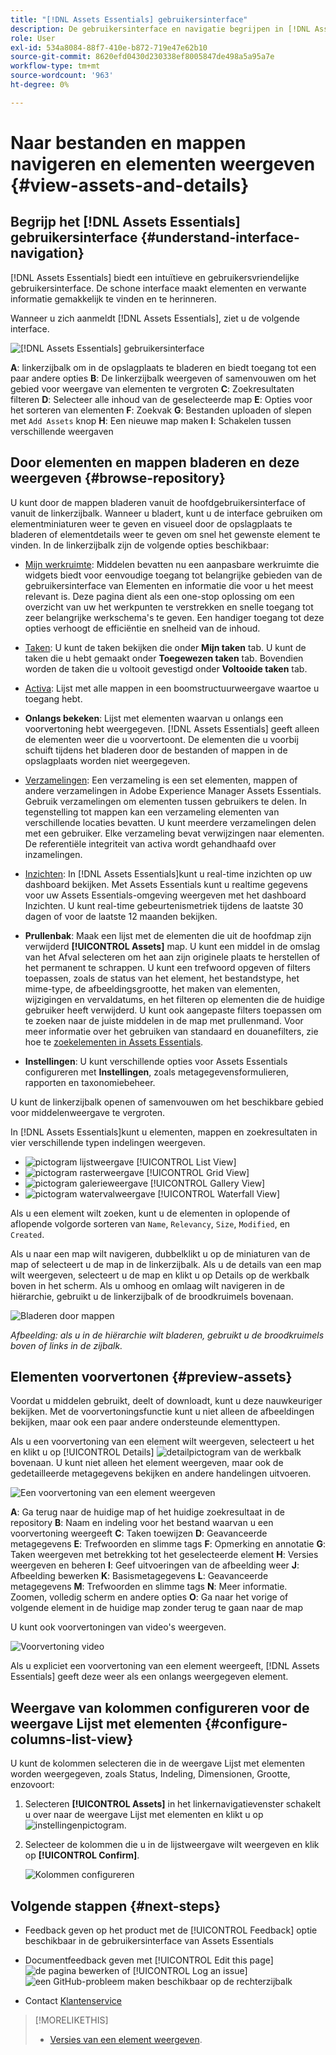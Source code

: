 ```yaml
---
title: "[!DNL Assets Essentials] gebruikersinterface"
description: De gebruikersinterface en navigatie begrijpen in [!DNL Assets Essentials].
role: User
exl-id: 534a8084-88f7-410e-b872-719e47e62b10
source-git-commit: 8620efd0430d230338ef8005847de498a5a95a7e
workflow-type: tm+mt
source-wordcount: '963'
ht-degree: 0%

---
```


# Naar bestanden en mappen navigeren en elementen weergeven {#view-assets-and-details}

<!-- TBD: Give screenshots of all views with many assets. Zoom out to showcase how the thumbnails/tiles flow on the UI in different views. -->

<!-- TBD: The options in left sidebar may change. Shared with me and Shared by me are missing for now. Update this section as UI is updated. -->

## Begrijp het [!DNL Assets Essentials] gebruikersinterface {#understand-interface-navigation}

[!DNL Assets Essentials] biedt een intuïtieve en gebruikersvriendelijke gebruikersinterface. De schone interface maakt elementen en verwante informatie gemakkelijk te vinden en te herinneren.

Wanneer u zich aanmeldt [!DNL Assets Essentials], ziet u de volgende interface.

![[!DNL Assets Essentials] gebruikersinterface](assets/essentials-interface.png)

**A**: linkerzijbalk om in de opslagplaats te bladeren en biedt toegang tot een paar andere opties **B**: De linkerzijbalk weergeven of samenvouwen om het gebied voor weergave van elementen te vergroten **C**: Zoekresultaten filteren **D**: Selecteer alle inhoud van de geselecteerde map **E**: Opties voor het sorteren van elementen **F**: Zoekvak **G**: Bestanden uploaden of slepen met `Add Assets` knop **H**: Een nieuwe map maken **I**: Schakelen tussen verschillende weergaven

<!-- TBD: Need an embedded video here with narration. It has to be hosted on MPC to be embeddable. -->

## Door elementen en mappen bladeren en deze weergeven {#browse-repository}

U kunt door de mappen bladeren vanuit de hoofdgebruikersinterface of vanuit de linkerzijbalk. Wanneer u bladert, kunt u de interface gebruiken om elementminiaturen weer te geven en visueel door de opslagplaats te bladeren of elementdetails weer te geven om snel het gewenste element te vinden. In de linkerzijbalk zijn de volgende opties beschikbaar:

* [Mijn werkruimte](https://experienceleague.adobe.com/docs/experience-manager-assets-essentials/help/my-workspace.html?lang=en): Middelen bevatten nu een aanpasbare werkruimte die widgets biedt voor eenvoudige toegang tot belangrijke gebieden van de gebruikersinterface van Elementen en informatie die voor u het meest relevant is. Deze pagina dient als een one-stop oplossing om een overzicht van uw het werkpunten te verstrekken en snelle toegang tot zeer belangrijke werkschema&#39;s te geven. Een handiger toegang tot deze opties verhoogt de efficiëntie en snelheid van de inhoud.
* [Taken](https://experienceleague.adobe.com/docs/experience-manager-assets-essentials/help/my-workspace.html?lang=en): U kunt de taken bekijken die onder **Mijn taken** tab. U kunt de taken die u hebt gemaakt onder **Toegewezen taken** tab. Bovendien worden de taken die u voltooit gevestigd onder **Voltooide taken** tab.
* [Activa](https://experienceleague.adobe.com/docs/experience-manager-assets-essentials/help/manage-organize.html?lang=en): Lijst met alle mappen in een boomstructuurweergave waartoe u toegang hebt.
* **Onlangs bekeken**: Lijst met elementen waarvan u onlangs een voorvertoning hebt weergegeven. [!DNL Assets Essentials] geeft alleen de elementen weer die u voorvertoont. De elementen die u voorbij schuift tijdens het bladeren door de bestanden of mappen in de opslagplaats worden niet weergegeven.
* [Verzamelingen](https://experienceleague.adobe.com/docs/experience-manager-assets-essentials/help/manage-collections.html?lang=en): Een verzameling is een set elementen, mappen of andere verzamelingen in Adobe Experience Manager Assets Essentials. Gebruik verzamelingen om elementen tussen gebruikers te delen. In tegenstelling tot mappen kan een verzameling elementen van verschillende locaties bevatten. U kunt meerdere verzamelingen delen met een gebruiker. Elke verzameling bevat verwijzingen naar elementen. De referentiële integriteit van activa wordt gehandhaafd over inzamelingen.

* [Inzichten](https://experienceleague.adobe.com/docs/experience-manager-assets-essentials/help/manage-reports.html?lang=en#view-live-statistics): In [!DNL Assets Essentials]kunt u real-time inzichten op uw dashboard bekijken. Met Assets Essentials kunt u realtime gegevens voor uw Assets Essentials-omgeving weergeven met het dashboard Inzichten. U kunt real-time gebeurtenismetriek tijdens de laatste 30 dagen of voor de laatste 12 maanden bekijken.


* **Prullenbak**: Maak een lijst met de elementen die uit de hoofdmap zijn verwijderd **[!UICONTROL Assets]** map. U kunt een middel in de omslag van het Afval selecteren om het aan zijn originele plaats te herstellen of het permanent te schrappen. U kunt een trefwoord opgeven of filters toepassen, zoals de status van het element, het bestandstype, het mime-type, de afbeeldingsgrootte, het maken van elementen, wijzigingen en vervaldatums, en het filteren op elementen die de huidige gebruiker heeft verwijderd. U kunt ook aangepaste filters toepassen om te zoeken naar de juiste middelen in de map met prullenmand. Voor meer informatie over het gebruiken van standaard en douanefilters, zie hoe te [zoekelementen in Assets Essentials](search.md).

* **Instellingen**: U kunt verschillende opties voor Assets Essentials configureren met **Instellingen**, zoals metagegevensformulieren, rapporten en taxonomiebeheer.

<!-- TBD: Not sure if we want to publish these right now. CC Libs are beta as per Greg.
* **Libraries**: Access to [!DNL Adobe Creative Cloud Team] (CCT) Libraries view. This view is visible only if the user is entitled to CCT Libraries.
-->

<!-- TBD: My Work Space shows task inbox and it is not visible on AEM Cloud Demos as of now. It is the source of truth server hence not documenting My Work Space option for now.
-->

U kunt de linkerzijbalk openen of samenvouwen om het beschikbare gebied voor middelenweergave te vergroten.

In [!DNL Assets Essentials]kunt u elementen, mappen en zoekresultaten in vier verschillende typen indelingen weergeven.

* ![pictogram lijstweergave](assets/do-not-localize/list-view.png) [!UICONTROL List View]
* ![pictogram rasterweergave](assets/do-not-localize/grid-view.png) [!UICONTROL Grid View]
* ![pictogram galerieweergave](assets/do-not-localize/gallery-view.png) [!UICONTROL Gallery View]
* ![pictogram watervalweergave](assets/do-not-localize/waterfall-view.png) [!UICONTROL Waterfall View]

Als u een element wilt zoeken, kunt u de elementen in oplopende of aflopende volgorde sorteren van `Name`, `Relevancy`, `Size`, `Modified`, en `Created`.

Als u naar een map wilt navigeren, dubbelklikt u op de miniaturen van de map of selecteert u de map in de linkerzijbalk. Als u de details van een map wilt weergeven, selecteert u de map en klikt u op Details op de werkbalk boven in het scherm. Als u omhoog en omlaag wilt navigeren in de hiërarchie, gebruikt u de linkerzijbalk of de broodkruimels bovenaan.

![Bladeren door mappen](assets/browsing-folders.png)

*Afbeelding: als u in de hiërarchie wilt bladeren, gebruikt u de broodkruimels boven of links in de zijbalk.*

## Elementen voorvertonen {#preview-assets}

Voordat u middelen gebruikt, deelt of downloadt, kunt u deze nauwkeuriger bekijken. Met de voorvertoningsfunctie kunt u niet alleen de afbeeldingen bekijken, maar ook een paar andere ondersteunde elementtypen.

Als u een voorvertoning van een element wilt weergeven, selecteert u het en klikt u op [!UICONTROL Details] ![detailpictogram](assets/do-not-localize/edit-in-icon.png) van de werkbalk bovenaan. U kunt niet alleen het element weergeven, maar ook de gedetailleerde metagegevens bekijken en andere handelingen uitvoeren.

![Een voorvertoning van een element weergeven](assets/preview-asset-2.png)

**A**: Ga terug naar de huidige map of het huidige zoekresultaat in de repository **B**: Naam en indeling voor het bestand waarvan u een voorvertoning weergeeft **C**: Taken toewijzen **D**: Geavanceerde metagegevens **E**: Trefwoorden en slimme tags **F**: Opmerking en annotatie **G**: Taken weergeven met betrekking tot het geselecteerde element **H**: Versies weergeven en beheren **I**: Geef uitvoeringen van de afbeelding weer **J**: Afbeelding bewerken **K**: Basismetagegevens **L**: Geavanceerde metagegevens **M**: Trefwoorden en slimme tags **N**: Meer informatie. Zoomen, volledig scherm en andere opties **O**: Ga naar het vorige of volgende element in de huidige map zonder terug te gaan naar de map

U kunt ook voorvertoningen van video&#39;s weergeven.

![Voorvertoning video](/help/using/assets/preview-video.png)

Als u expliciet een voorvertoning van een element weergeeft, [!DNL Assets Essentials] geeft deze weer als een onlangs weergegeven element.

<!-- TBD: Describe the options.

Explicitly previewed assets are displayed as recently viewed assets. Give screenshot of this.
Other use cases after previewing.
-->

## Weergave van kolommen configureren voor de weergave Lijst met elementen {#configure-columns-list-view}

U kunt de kolommen selecteren die in de weergave Lijst met elementen worden weergegeven, zoals Status, Indeling, Dimensionen, Grootte, enzovoort:

1. Selecteren **[!UICONTROL Assets]** in het linkernavigatievenster schakelt u over naar de weergave Lijst met elementen en klikt u op ![instellingenpictogram](assets/settings-icon.svg).

1. Selecteer de kolommen die u in de lijstweergave wilt weergeven en klik op **[!UICONTROL Confirm]**.

   ![Kolommen configureren](/help/using/assets/configure-columns.png)

## Volgende stappen {#next-steps}

* Feedback geven op het product met de [!UICONTROL Feedback] optie beschikbaar in de gebruikersinterface van Assets Essentials

* Documentfeedback geven met [!UICONTROL Edit this page] ![de pagina bewerken](assets/do-not-localize/edit-page.png) of [!UICONTROL Log an issue] ![een GitHub-probleem maken](assets/do-not-localize/github-issue.png) beschikbaar op de rechterzijbalk

* Contact [Klantenservice](https://experienceleague.adobe.com/?support-solution=General#support)

>[!MORELIKETHIS]
>
>* [Versies van een element weergeven](/help/using/manage-organize.md#view-versions).
